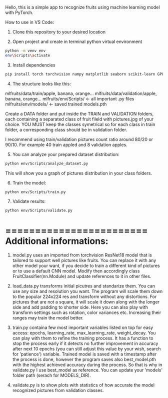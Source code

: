 Hello, this is a simple app to recognize fruits using machine learning model with PyTorch.

How to use in VS Code:

1. Clone this repository to your desired location

2. Open project and create in terminal python virtual environment
```bash
python -m venv env
env\Scripts\activate
```

3. Install dependencies
```bash
pip install torch torchvision numpy matplotlib seaborn scikit-learn GPUtil
```

4. The structure looks like this:

mlfruits/data/train/apple, banana, orange...
mlfruits/data/validation/apple, banana, orange...
mlfruits/env/Scripts/ <- all important .py files 
mlfruits/env/models/ <- saved trained models.pth


Create a DATA folder and put inside the TRAIN and VALIDATION folders, each containing a separated class of fruit fileld with pictures.jpg of your choice.
YOU MUST keep the classes symetrical so for each class in train folder, a corresponding class should be in validation folder.

I recommend using train/validation pictures count ratio around 80/20 or 90/10. For example 40 train appled and 8 validation apples.

5. You can analyze your prepared dataset distribution:
```bash
python env/Scripts/analyze_dataset.py
```
This will show you a graph of pictures distribution in your class folders.

6. Train the model:
```bash
python env/Scripts/train.py
```

7. Validate results:
```bash
python env/Scripts/validate.py
```


========================
Additional informations:
========================

1. model.py uses an imported from torchvision ResNet18 model that is tailored to support well pictures like fruits. You can replace it with any other model your want, if you decide to train a different kind of pictures or to use a default CNN model. Modify then accordingly class FruitClassifier(nn.Module) and update references to it in other files.

2. load_data.py transforms initial picutres and standarize them. You can use any size and resolution you want. The program will scale them down to the popular 224x224 res and transform without any distortions. For pictures that are not a square, it will scale it down along with the longer side and add padding to shorter side.
Here you can also play with transform settings such as rotation, color variances etc. Increasing their ranges may train the model better.

3. train.py containa few most important variables listed on top for easy access: epochs, learning_rate, max_learning_rate, weight_decay. You can play with them to refine the training process.
It has a function to stop the process early if it detects no further improvement in accuracy after next 10 epochs (you can still adjust this value by your wish, search for 'patience') variable.
Trained model is saved with a timestamp after the process is done, however the program saves also best_model.pth with the highest achieved accuracy during the process. So that is why in validate.py I use best_model as reference. You can update your 'models' folder path (serach for MODELS_DIR).

4. validate.py is to show plots with statistics of how accurate the model recognized pictures from validation classes.
